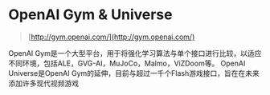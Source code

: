 # OpenAI Gym & Universe

> [http://gym.openai.com/](http://gym.openai.com/)

OpenAI Gym是一个大型平台，用于将强化学习算法与单个接口进行比较，以适应不同环境，包括ALE，GVG-AI，MuJoCo，Malmo，ViZDoom等。 OpenAI Universe是OpenAI Gym的延伸，目前与超过一千个Flash游戏接口，旨在在未来添加许多现代视频游戏

